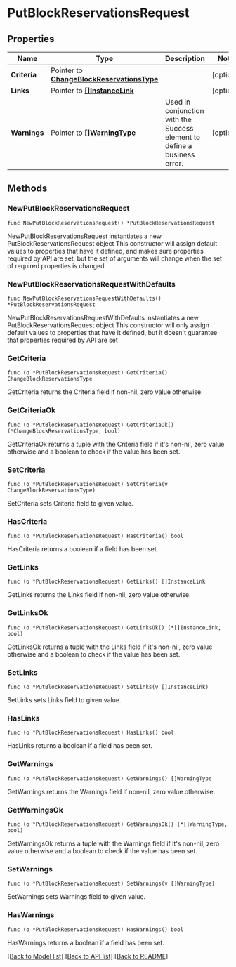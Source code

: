 # PutBlockReservationsRequest

## Properties

Name | Type | Description | Notes
------------ | ------------- | ------------- | -------------
**Criteria** | Pointer to [**ChangeBlockReservationsType**](ChangeBlockReservationsType.md) |  | [optional] 
**Links** | Pointer to [**[]InstanceLink**](InstanceLink.md) |  | [optional] 
**Warnings** | Pointer to [**[]WarningType**](WarningType.md) | Used in conjunction with the Success element to define a business error. | [optional] 

## Methods

### NewPutBlockReservationsRequest

`func NewPutBlockReservationsRequest() *PutBlockReservationsRequest`

NewPutBlockReservationsRequest instantiates a new PutBlockReservationsRequest object
This constructor will assign default values to properties that have it defined,
and makes sure properties required by API are set, but the set of arguments
will change when the set of required properties is changed

### NewPutBlockReservationsRequestWithDefaults

`func NewPutBlockReservationsRequestWithDefaults() *PutBlockReservationsRequest`

NewPutBlockReservationsRequestWithDefaults instantiates a new PutBlockReservationsRequest object
This constructor will only assign default values to properties that have it defined,
but it doesn't guarantee that properties required by API are set

### GetCriteria

`func (o *PutBlockReservationsRequest) GetCriteria() ChangeBlockReservationsType`

GetCriteria returns the Criteria field if non-nil, zero value otherwise.

### GetCriteriaOk

`func (o *PutBlockReservationsRequest) GetCriteriaOk() (*ChangeBlockReservationsType, bool)`

GetCriteriaOk returns a tuple with the Criteria field if it's non-nil, zero value otherwise
and a boolean to check if the value has been set.

### SetCriteria

`func (o *PutBlockReservationsRequest) SetCriteria(v ChangeBlockReservationsType)`

SetCriteria sets Criteria field to given value.

### HasCriteria

`func (o *PutBlockReservationsRequest) HasCriteria() bool`

HasCriteria returns a boolean if a field has been set.

### GetLinks

`func (o *PutBlockReservationsRequest) GetLinks() []InstanceLink`

GetLinks returns the Links field if non-nil, zero value otherwise.

### GetLinksOk

`func (o *PutBlockReservationsRequest) GetLinksOk() (*[]InstanceLink, bool)`

GetLinksOk returns a tuple with the Links field if it's non-nil, zero value otherwise
and a boolean to check if the value has been set.

### SetLinks

`func (o *PutBlockReservationsRequest) SetLinks(v []InstanceLink)`

SetLinks sets Links field to given value.

### HasLinks

`func (o *PutBlockReservationsRequest) HasLinks() bool`

HasLinks returns a boolean if a field has been set.

### GetWarnings

`func (o *PutBlockReservationsRequest) GetWarnings() []WarningType`

GetWarnings returns the Warnings field if non-nil, zero value otherwise.

### GetWarningsOk

`func (o *PutBlockReservationsRequest) GetWarningsOk() (*[]WarningType, bool)`

GetWarningsOk returns a tuple with the Warnings field if it's non-nil, zero value otherwise
and a boolean to check if the value has been set.

### SetWarnings

`func (o *PutBlockReservationsRequest) SetWarnings(v []WarningType)`

SetWarnings sets Warnings field to given value.

### HasWarnings

`func (o *PutBlockReservationsRequest) HasWarnings() bool`

HasWarnings returns a boolean if a field has been set.


[[Back to Model list]](../README.md#documentation-for-models) [[Back to API list]](../README.md#documentation-for-api-endpoints) [[Back to README]](../README.md)


